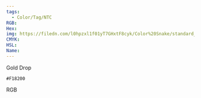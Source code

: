 ```yaml
---
tags:
  - Color/Tag/NTC
RGB:
Hex:
img: https://filedn.com/l0hpzxl1f01yT7GHxtF8cyk/Color%20Snake/standard_csv_to_svg//F18200.svg
CMYK:
HSL:
Name:
---
```

Gold Drop
```palette
#F18200
```
RGB
